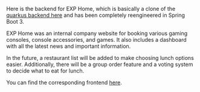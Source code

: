 Here is the backend for EXP Home, which is basically a clone of the [quarkus backend here](https://github.com/alixcja/home-backend-quarkus) and has been completely reengineered in Spring Boot 3.

EXP Home was an internal company website for booking various gaming consoles, console accessories, and games. It also includes a dashboard with all the latest news and important information.

In the future, a restaurant list will be added to make choosing lunch options easier. Additionally, there will be a group order feature and a voting system to decide what to eat for lunch.

You can find the corresponding frontend [here](https://github.com/alixcja/home-frontend).